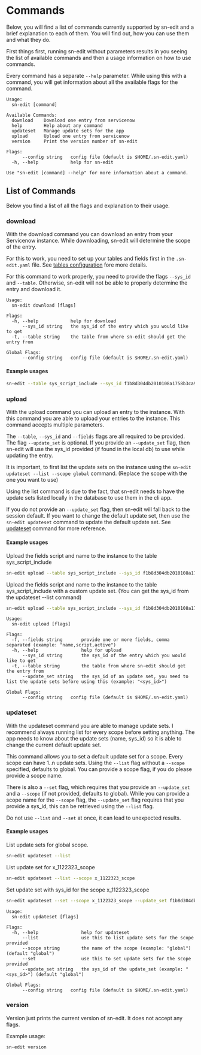 # Commands

Below, you will find a list of commands currently supported by sn-edit and a brief explanation to each of them.
You will find out, how you can use them and what they do.

First things first, running sn-edit without parameters results in you seeing the list of available commands and then
a usage information on how to use commands.

Every command has a separate `--help` parameter. While using this with a command, you will get information about all the
available flags for the command. 

```
Usage:
  sn-edit [command]

Available Commands:
  download    Download one entry from servicenow
  help        Help about any command
  updateset   Manage update sets for the app
  upload      Upload one entry from servicenow
  version     Print the version number of sn-edit

Flags:
      --config string   config file (default is $HOME/.sn-edit.yaml)
  -h, --help            help for sn-edit

Use "sn-edit [command] --help" for more information about a command.

```

## List of Commands
Below you find a list of all the flags and explanation to their usage.

### download
With the download command you can download an entry from your Servicenow instance. While downloading, sn-edit will determine
the scope of the entry.

For this to work, you need to set up your tables and fields first in the `.sn-edit.yaml` file. 
See [tables configuration](configuration/README.md?id=app.tables) fore more details.  

For this command to work properly, you need to provide the flags `--sys_id` and `--table`.
Otherwise, sn-edit will not be able to properly determine the entry and download it.

```
Usage:
  sn-edit download [flags]

Flags:
  -h, --help            help for download
      --sys_id string   the sys_id of the entry which you would like to get
  -t, --table string    the table from where sn-edit should get the entry from

Global Flags:
      --config string   config file (default is $HOME/.sn-edit.yaml)

```

#### Example usages

```bash
sn-edit --table sys_script_include --sys_id f1b8d304db2010108a1758b3ca961967
```

### upload
With the upload command you can upload an entry to the instance. With this command you are able to upload your entries
to the instance. This command accepts multiple parameters.

The `--table`, `--sys_id` and `--fields` flags are all required to be provided. The flag `--update_set` is optional.
If you provide an `--update_set` flag, then sn-edit will use the sys_id provided (if found in the local db) to use
while updating the entry.

It is important, to first list the update sets on the instance using the `sn-edit updateset --list --scope global` command.
(Replace the scope with the one you want to use)

Using the list command is due to the fact, that sn-edit needs to have the update sets listed locally in the database to use them
in the cli app.

If you do not provide an `--update_set` flag, then sn-edit will fall back to the session default. If you want to change
the default update set, then use the `sn-edit updateset` command to update the default update set.
See [updateset](commands/README.md?id=updateset) command for more reference.

#### Example usages

Upload the fields script and name to the instance to the table sys_script_include
```bash
sn-edit upload --table sys_script_include --sys_id f1b8d304db2010108a1758b3cg96196x --fields script,name
```

Upload the fields script and name to the instance to the table sys_script_include with a custom update set.
(You can get the sys_id from the updateset --list command)
```bash
sn-edit upload --table sys_script_include --sys_id f1b8d304db2010108a1758b3cg96196x --fields script,name --update_set fgbjd304db2010108a1758b3cg96196x
```

```
Usage:
  sn-edit upload [flags]

Flags:
  -f, --fields string       provide one or more fields, comma separated (example: "name,script,active")
  -h, --help                help for upload
      --sys_id string       the sys_id of the entry which you would like to get
  -t, --table string        the table from where sn-edit should get the entry from
      --update_set string   the sys_id of an update set, you need to list the update sets before using this (example: "<sys_id>")

Global Flags:
      --config string   config file (default is $HOME/.sn-edit.yaml)

```

### updateset
With the updateset command you are able to manage update sets. I recommend always running list for every scope before setting anything.
The app needs to know about the update sets (name, sys_id) so it is able to change the current default update set.

This command allows you to set a default update set for a scope. Every scope can have 1..n update sets. Using the `--list` flag
without a `--scope` specified, defaults to global. You can provide a scope flag, if you do please provide a scope name.

There is also a `--set` flag, which requires that you provide an `--update_set` and a `--scope` (if not provided, defaults to global).
While you can provide a scope name for the `--scope` flag, the `--update_set` flag requires that you provide a sys_id,
this can be retrieved using the `--list` flag.

Do not use `--list` and `--set` at once, it can lead to unexpected results.

#### Example usages

List update sets for global scope.
```bash
sn-edit updateset --list
```

List update set for x_1122323_scope
```bash
sn-edit updateset --list --scope x_1122323_scope
```

Set update set with sys_id for the scope x_1122323_scope
```bash
sn-edit updateset --set --scope x_1122323_scope --update_set f1b8d304db2010108a1758b3cg96196x
```

```
Usage:
  sn-edit updateset [flags]

Flags:
  -h, --help                help for updateset
      --list                use this to list update sets for the scope provided
      --scope string        the name of the scope (example: "global") (default "global")
      --set                 use this to set update sets for the scope provided
      --update_set string   the sys_id of the update_set (example: "<sys_id>") (default "global")

Global Flags:
      --config string   config file (default is $HOME/.sn-edit.yaml)

```

### version
Version just prints the current version of sn-edit. It does not accept any flags.

Example usage:
````bash
sn-edit version
````